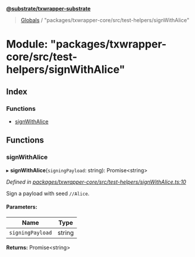 **[@substrate/txwrapper-substrate](../README.md)**

> [Globals](../globals.md) / "packages/txwrapper-core/src/test-helpers/signWithAlice"

# Module: "packages/txwrapper-core/src/test-helpers/signWithAlice"

## Index

### Functions

* [signWithAlice](_packages_txwrapper_core_src_test_helpers_signwithalice_.md#signwithalice)

## Functions

### signWithAlice

▸ **signWithAlice**(`signingPayload`: string): Promise\<string>

*Defined in [packages/txwrapper-core/src/test-helpers/signWithAlice.ts:10](https://github.com/paritytech/txwrapper-core/blob/95825c7/packages/txwrapper-core/src/test-helpers/signWithAlice.ts#L10)*

Sign a payload with seed `//Alice`.

#### Parameters:

Name | Type |
------ | ------ |
`signingPayload` | string |

**Returns:** Promise\<string>
